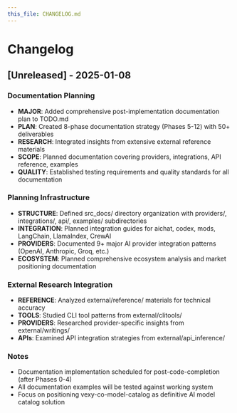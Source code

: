 ```yaml
---
this_file: CHANGELOG.md
---
```


# Changelog

## [Unreleased] - 2025-01-08

### Documentation Planning
- **MAJOR**: Added comprehensive post-implementation documentation plan to TODO.md
- **PLAN**: Created 8-phase documentation strategy (Phases 5-12) with 50+ deliverables
- **RESEARCH**: Integrated insights from extensive external reference materials
- **SCOPE**: Planned documentation covering providers, integrations, API reference, examples
- **QUALITY**: Established testing requirements and quality standards for all documentation

### Planning Infrastructure
- **STRUCTURE**: Defined src_docs/ directory organization with providers/, integrations/, api/, examples/ subdirectories
- **INTEGRATION**: Planned integration guides for aichat, codex, mods, LangChain, LlamaIndex, CrewAI
- **PROVIDERS**: Documented 9+ major AI provider integration patterns (OpenAI, Anthropic, Groq, etc.)
- **ECOSYSTEM**: Planned comprehensive ecosystem analysis and market positioning documentation

### External Research Integration
- **REFERENCE**: Analyzed external/reference/ materials for technical accuracy
- **TOOLS**: Studied CLI tool patterns from external/clitools/
- **PROVIDERS**: Researched provider-specific insights from external/writings/
- **APIs**: Examined API integration strategies from external/api_inference/

### Notes
- Documentation implementation scheduled for post-code-completion (after Phases 0-4)
- All documentation examples will be tested against working system
- Focus on positioning vexy-co-model-catalog as definitive AI model catalog solution